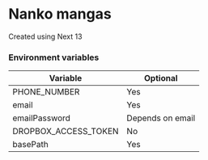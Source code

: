 # Nanko mangas
Created using Next 13

### Environment variables

Variable | Optional
--- | ---
PHONE_NUMBER | Yes
email | Yes
emailPassword | Depends on email
DROPBOX_ACCESS_TOKEN | No
basePath | Yes
